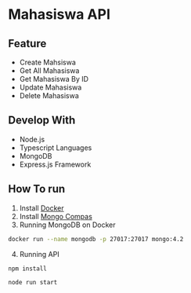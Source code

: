 # Mahasiswa API

## Feature
- Create Mahsiswa
- Get All Mahasiswa
- Get Mahasiswa By ID
- Update Mahasiswa 
- Delete Mahasiswa

## Develop With
- Node.js
- Typescript Languages
- MongoDB
- Express.js Framework 


## How To run 
1. Install [Docker](https://docs.docker.com/desktop/install/mac-install/)  
2. Install [Mongo Compas](https://www.mongodb.com/try/download/compass) 
3. Running MongoDB on Docker 
  ```sh
  docker run --name mongodb -p 27017:27017 mongo:4.2
  ```
4. Running API
  ```sh
  npm install
  
  node run start
  ```